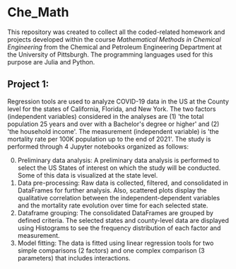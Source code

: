 # Che_Math
This repository was created to collect all the coded-related homework and projects developed within the course $Mathematical$ $Methods$ $in$ $Chemical$ $Engineering$ from the Chemical and Petroleum Engineering Department at the University of Pittsburgh. The programming languages used for this purpose are Julia and Python.

## Project 1:
Regression tools are used to analyze COVID-19 data in the US at the County level for the states of California, Florida, and New York. The two factors (independent variables) considered in the analyses are (1) 'the total population 25 years and over with a Bachelor's degree or higher' and (2) 'the household income'. The measurement (independent variable) is 'the mortality rate per 100K population up to the end of 2021'. The study is performed through 4 Jupyter notebooks organized as follows:

0. Preliminary data analysis: A preliminary data analysis is performed to select the US States of interest on which the study will be conducted. Some of this data is visualized at the state level. 
1. Data pre-processing: Raw data is collected, filtered, and consolidated in DataFrames for further analysis. Also, scattered plots display the qualitative correlation between the independent-dependent variables and the mortality rate evolution over time for each selected state.
2. Dataframe grouping: The consolidated DataFrames are grouped by defined criteria. The selected states and county-level data are displayed using Histograms to see the frequency distribution of each factor and measurement.
3. Model fitting: The data is fitted using linear regression tools for two simple comparisons (2 factors) and one complex comparison (3 parameters) that includes interactions.
